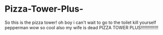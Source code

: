 # Pizza-Tower-Plus-
So this is the pizza tower!
oh boy i can't wait to go to the toilet
kill yourself pepperman
wow so cool
also my wife is dead
PIZZA TOWER PLUS!!!!!!!!!!!!!!
